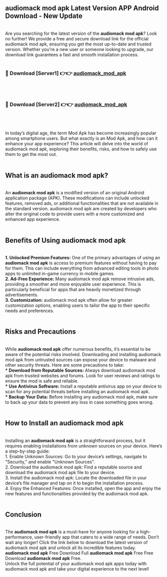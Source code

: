 ## audiomack mod apk Latest Version APP Android Download - New Update
<br>
Are you searching for the latest version of the <strong>audiomack mod apk</strong>? Look no further! We provide a free and secure download link for the official audiomack mod apk, ensuring you get the most up-to-date and trusted version. Whether you're a new user or someone looking to upgrade, our download link guarantees a fast and smooth installation process.
<br>
<br>
<h3>🔴 Download [Server1] 👉👉 <a href="https://modyolo.store/audiomack+mod+apk">audiomack_mod_apk</a></h3><br>
<br>
<h3>🔴 Download [Server2] 👉👉 <a href="https://modyolo.store/audiomack+mod+apk">audiomack_mod_apk</a></h3><br>
<br>
<br>
In today’s digital age, the term Mod Apk has become increasingly popular among smartphone users. But what exactly is an Mod Apk, and how can it enhance your app experience? This article will delve into the world of audiomack mod apk, exploring their benefits, risks, and how to safely use them to get the most out.
<br>
<br>
<h2>What is an audiomack mod apk?</h2>
<br>
An <strong>audiomack mod apk</strong> is a modified version of an original Android application package (APK). These modifications can include unlocked features, removed ads, or additional functionalities that are not available in the standard version. audiomack mod apk are created by developers who alter the original code to provide users with a more customized and enhanced app experience.
<br>
<br>
<h2>Benefits of Using audiomack mod apk</h2>
<br>
<strong> 1. Unlocked Premium Features:</strong> One of the primary advantages of using an <strong>audiomack mod apk</strong> is access to premium features without having to pay for them. This can include everything from advanced editing tools in photo apps to unlimited in-game currency in mobile games.
<br>
<strong> 2. Ad-Free Experience:</strong> Many audiomack mod apk remove intrusive ads, providing a smoother and more enjoyable user experience. This is particularly beneficial for apps that are heavily monetized through advertisements.
<br>
<strong> 3. Customization:</strong> audiomack mod apk often allow for greater customization options, enabling users to tailor the app to their specific needs and preferences.
<br>
<br>
<h2>Risks and Precautions</h2>
<br>
While <strong>audiomack mod apk</strong> offer numerous benefits, it’s essential to be aware of the potential risks involved. Downloading and installing audiomack mod apk from untrusted sources can expose your device to malware and other security threats. Here are some precautions to take:
<br>
<strong> * Download from Reputable Sources:</strong> Always download audiomack mod apk from trusted websites and forums. Look for user reviews and ratings to ensure the mod is safe and reliable.
<br>
<strong> * Use Antivirus Software:</strong> Install a reputable antivirus app on your device to scan for any potential threats before installing an audiomack mod apk.
<br>
<strong> * Backup Your Data:</strong> Before installing any audiomack mod apk, make sure to back up your data to prevent any loss in case something goes wrong.
<br>
<br>
<h2>How to Install an audiomack mod apk</h2>
<br>
Installing an <strong>audiomack mod apk</strong> is a straightforward process, but it requires enabling installations from unknown sources on your device. Here’s a step-by-step guide:
<br>
 1. Enable Unknown Sources: Go to your device’s settings, navigate to "Security," and enable "Unknown Sources".
<br>
 2. Download the audiomack mod apk: Find a reputable source and download the audiomack mod apk file to your device.
<br>
 3. Install the audiomack mod apk: Locate the downloaded file in your device’s file manager and tap on it to begin the installation process.
<br>
 4. Enjoy the Enhanced Features: Once installed, open the app and enjoy the new features and functionalities provided by the audiomack mod apk.
<br>
<br>
<h2><strong>Conclusion</strong></h2>
<br>
The <strong>audiomack mod apk</strong> is a must-have for anyone looking for a high-performance, user-friendly app that caters to a wide range of needs. Don’t wait any longer! Click the link below to download the latest version of audiomack mod apk and unlock all its incredible features today.
<br>
<strong>audiomack mod apk</strong> Free Download Full <strong>audiomack mod apk</strong> Free Free Download <strong>audiomack mod apk</strong> Free.
<br>
Unlock the full potential of your audiomack mod apk apps today with audiomack mod apk and take your digital experience to the next level!